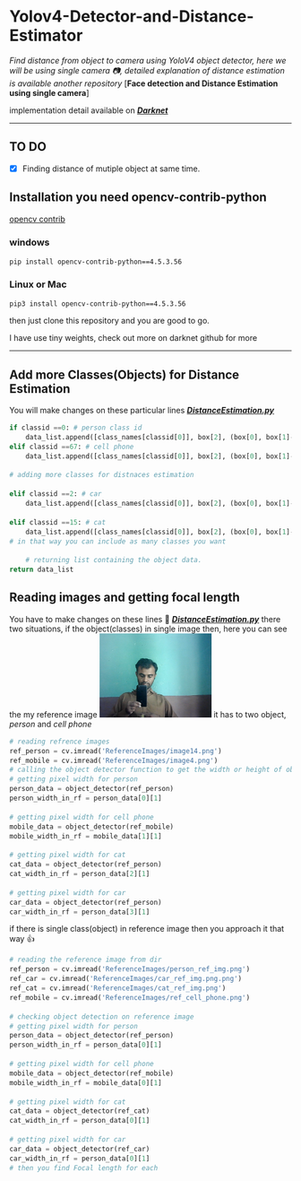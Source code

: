 # Yolov4-Detector-and-Distance-Estimator

*Find distance from object to camera using YoloV4 object detector, here we will be using single camera :camera:, detailed explanation of distance estimation is available another repository* [**Face detection and Distance Estimation using single camera**]

implementation detail available on [_**Darknet**_](https://github.com/pjreddie/darknet)


---

## TO DO

- [x] Finding distance of mutiple object at same time.

## Installation you need opencv-contrib-python

[opencv contrib](https://pypi.org/project/opencv-contrib-python/)

### **windows**

```pip
pip install opencv-contrib-python==4.5.3.56
```

### **Linux or Mac**

```pip
pip3 install opencv-contrib-python==4.5.3.56
```

then just clone this repository and you are good to go.

I have use tiny weights, check out more on darknet github for more

---

## Add more Classes(Objects) for Distance Estimation

You will make changes on these particular lines [***DistanceEstimation.py***](https://github.com/Asadullah-Dal17/Yolov4-Detector-and-Distance-Estimator/blob/master/DistanceEstimation.py#L50-L56)
```python
if classid ==0: # person class id 
    data_list.append([class_names[classid[0]], box[2], (box[0], box[1]-2)])
elif classid ==67: # cell phone
    data_list.append([class_names[classid[0]], box[2], (box[0], box[1]-2)])
    
# adding more classes for distnaces estimation 

elif classid ==2: # car
    data_list.append([class_names[classid[0]], box[2], (box[0], box[1]-2)])

elif classid ==15: # cat
    data_list.append([class_names[classid[0]], box[2], (box[0], box[1]-2)])
# in that way you can include as many classes you want 

    # returning list containing the object data. 
return data_list

```

## Reading images and getting focal length

You have to make changes on these lines 📝 [***DistanceEstimation.py***](https://github.com/Asadullah-Dal17/Yolov4-Detector-and-Distance-Estimator/blob/master/DistanceEstimation.py#L69-L76)
there two situations, if the object(classes) in single image then, here you can see the my reference image <img src='ReferenceImages/image4.png' width=200> 
it has to two object, *person* and *cell phone*
```python
# reading refrence images 
ref_person = cv.imread('ReferenceImages/image14.png')
ref_mobile = cv.imread('ReferenceImages/image4.png')
# calling the object detector function to get the width or height of object
# getting pixel width for person
person_data = object_detector(ref_person)
person_width_in_rf = person_data[0][1]

# getting pixel width for cell phone
mobile_data = object_detector(ref_mobile)
mobile_width_in_rf = mobile_data[1][1]

# getting pixel width for cat
cat_data = object_detector(ref_person)
cat_width_in_rf = person_data[2][1]

# getting pixel width for car
car_data = object_detector(ref_person)
car_width_in_rf = person_data[3][1]

```
if there is single class(object) in reference image then you approach it that way 👍
```python
# reading the reference image from dir 
ref_person = cv.imread('ReferenceImages/person_ref_img.png')
ref_car = cv.imread('ReferenceImages/car_ref_img.png.png')
ref_cat = cv.imread('ReferenceImages/cat_ref_img.png')
ref_mobile = cv.imread('ReferenceImages/ref_cell_phone.png')

# checking object detection on reference image 
# getting pixel width for person
person_data = object_detector(ref_person)
person_width_in_rf = person_data[0][1]

# getting pixel width for cell phone
mobile_data = object_detector(ref_mobile)
mobile_width_in_rf = mobile_data[0][1]

# getting pixel width for cat
cat_data = object_detector(ref_cat)
cat_width_in_rf = person_data[0][1]

# getting pixel width for car
car_data = object_detector(ref_car)
car_width_in_rf = person_data[0][1]
# then you find Focal length for each

```



